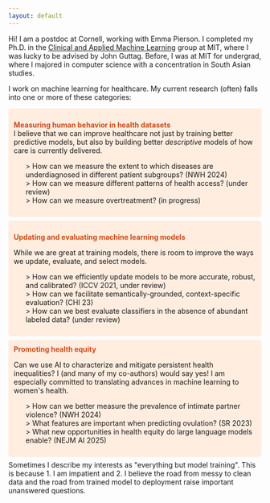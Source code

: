 ```yaml
---
layout: default
--- 
```


Hi! I am a postdoc at Cornell, working with Emma Pierson. I completed my Ph.D. in the [Clinical and Applied Machine Learning](https://caml.csail.mit.edu/) group at MIT, where I was lucky to be advised by John Guttag. 
Before, I was at MIT for undergrad, where I majored in computer science with a concentration in South Asian studies. 

I work on machine learning for healthcare. My current research (often) falls into one or more of these categories:

<div style="background-color: #FFEDE0; padding: 0.75em; border-radius: 5px; border: #FFB085; margin-bottom: 0.5em; margin-top: 0em;">

<span style="color: #CB4B16;"> <b> Measuring human behavior in health datasets </b> </span> <br>
I believe that we can improve healthcare not just by training better predictive models, but also by building better *descriptive* models of how care is currently delivered.
<!-- To what extent are diseases under-diagnosed? 
How do financial incentives shape treatment decisions? These are questions that machine learning methods I develop, in combination with large health datasets, can answer.  -->

<ul>
> How can we measure the extent to which diseases are underdiagnosed in different patient subgroups? (NWH 2024) <br>
> How can we measure different patterns of health access? (under review) <br>
> How can we measure overtreatment? (in progress)
</ul>
</div>
<!-- Datasets used in machine learning for healthcare are shaped by a complex system of human interaction and financial incentives.
I like thinking about how we can develop machine learning methods to measure processes that shape observable data, in order to:
(1) better understand the ways in which observable data differs from the data we wish to observe and 
(2) reason about the behavior of machine learning models trained on this data. -->

<!-- I've thought about this in the context of *underdiagnosis* (of intimate partner violence (NWH 2024), and in ongoing work, genetic disease and cardiovascular outcomes),
*patterns of health access* (heart failure), and most recently, *overtreatment*. -->

<div style="background-color: #FFEDE0; padding: 0.75em; border-radius: 5px; border: #FFB085; margin-bottom: 0.5em; margin-top: 0em;">

 <span style="color: #CB4B16;"> <b> Updating and evaluating machine learning models </b> </span>  <br>

<!-- I am interested in issues that arise *after* training a model.  -->
While we are great at training models, there is room to improve the ways we update, evaluate, and select models. 
<!-- I work on new methods to update models using test-time augmentation, and new methods to evaluate machine learning models under domain-specific constraints. -->

<ul>
> How can we efficiently update models to be more accurate, robust, and calibrated? (ICCV 2021, under review) <br>
> How can we facilitate semantically-grounded, context-specific evaluation? (CHI 23) <br>
> How can we best evaluate classifiers in the absence of abundant labeled data? (under review)
</ul>
</div>

<div style="background-color: #FFEDE0; padding: 0.75em; border-radius: 5px; border: #FFB085; margin-bottom: 0.5em; margin-top: 0em;">
 <span style="color: #CB4B16;"> <b> Promoting health equity </b> </span>  <br>

Can we use AI to characterize and mitigate persistent health inequalities? I (and many of my co-authors) would <a url="https://arxiv.org/abs/2312.14804"> say yes</a>! 
I am especially committed to translating advances in machine learning to women's health. 

<!-- A number of open technical questions here motivate my current work,
including the scarcity of ground truth labels, and the role of predictive models in case management, particularly in the context of intimate partner violence and fertility. -->
<ul>
> How can we better measure the prevalence of intimate partner violence? (NWH 2024) <br>
> What features are important when predicting ovulation? (SR 2023) <br>
> What new opportunities in health equity do large language models enable? (NEJM AI 2025)
</ul>
</div>
Sometimes I describe my interests as "everything but model training". This is because 1. I am impatient and 2. I believe the road from messy to clean data and the road from trained model to deployment raise important unanswered questions.

<!-- If you are a student interested in collaborating on these topics, do reach out! -->

<!-- Future:
    EHR underdiagnosis, genetic underdiagnosis
    -->

<!-- Future:
    Birth Control Switches
    Birth prediction -->
<!-- There is increased interest in reducing, reusing, and recycling machine learning models, particularly in downstream applications.  -->

<!-- I also use the intersection of machine learning and healthcare as a "model organism" for the interface between practitioners and machine learning researchers.  -->
<!-- There are fundamental questions about updating and evaluating models that challenge us today. -->


<!-- (1) Building better *descriptive* models of how care is delivered today. To what extent are diseases under-diagnosed? 
How do financial incentives shape treatment decisions? These are questions that machine learning methods I develop, in combination with large health datasets, can answer.

(2) Building better methods to update and evaluate machine learning models for context-specific tasks. 

(3) Using machine learning to *promote* health equity.  -->


<!-- - How can we use test-time augmentation to update a model to be more accurate? (ICCV 2021,  ICML UDL Workshop 2023)
- How can we use test-time augmentation to be more robust to out-of-distribution examples? (ICML UDL Workshop 2022)
- How do we update a model to produce more reliable uncertainty estimates? (under review) -->

<!-- - What are the risks of using coarse race data to evaluate clinical risk scores? (MLHC 23)
- How can we facilitate semantically-grounded, context-specific evaluation (CHI 23)
- How can we best evaluate classifiers in the absence of abundant labeled data? (under review) -->